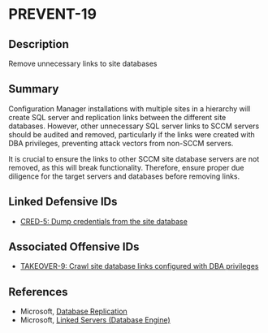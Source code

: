 # PREVENT-19

## Description
Remove unnecessary links to site databases

## Summary
Configuration Manager installations with multiple sites in a hierarchy will create SQL server and replication links between the different site databases. However, other unnecessary SQL server links to SCCM servers should be audited and removed, particularly if the links were created with DBA privileges, preventing attack vectors from non-SCCM servers. 

It is crucial to ensure the links to other SCCM site database servers are not removed, as this will break functionality. Therefore, ensure proper due diligence for the target servers and databases before removing links.

## Linked Defensive IDs
- [CRED-5: Dump credentials from the site database](../../../attack-techniques/CRED/CRED-5/cred-5_description.md)

## Associated Offensive IDs
- [TAKEOVER-9: Crawl site database links configured with DBA privileges](../../../attack-techniques/TAKEOVER/TAKEOVER-9/takeover-9_description.md)

## References
- Microsoft, [Database Replication](https://learn.microsoft.com/en-us/mem/configmgr/core/plan-design/hierarchy/database-replication)
- Microsoft, [Linked Servers (Database Engine)](https://learn.microsoft.com/en-us/sql/relational-databases/linked-servers/linked-servers-database-engine)